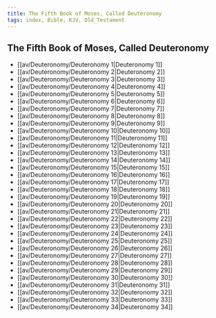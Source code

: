 ```yaml
---
title: The Fifth Book of Moses, Called Deuteronomy
tags: index, Bible, KJV, Old_Testament
---
```


## The Fifth Book of Moses, Called Deuteronomy

- [[av/Deuteronomy/Deuteronomy 1|Deuteronomy 1]]
- [[av/Deuteronomy/Deuteronomy 2|Deuteronomy 2]]
- [[av/Deuteronomy/Deuteronomy 3|Deuteronomy 3]]
- [[av/Deuteronomy/Deuteronomy 4|Deuteronomy 4]]
- [[av/Deuteronomy/Deuteronomy 5|Deuteronomy 5]]
- [[av/Deuteronomy/Deuteronomy 6|Deuteronomy 6]]
- [[av/Deuteronomy/Deuteronomy 7|Deuteronomy 7]]
- [[av/Deuteronomy/Deuteronomy 8|Deuteronomy 8]]
- [[av/Deuteronomy/Deuteronomy 9|Deuteronomy 9]]
- [[av/Deuteronomy/Deuteronomy 10|Deuteronomy 10]]
- [[av/Deuteronomy/Deuteronomy 11|Deuteronomy 11]]
- [[av/Deuteronomy/Deuteronomy 12|Deuteronomy 12]]
- [[av/Deuteronomy/Deuteronomy 13|Deuteronomy 13]]
- [[av/Deuteronomy/Deuteronomy 14|Deuteronomy 14]]
- [[av/Deuteronomy/Deuteronomy 15|Deuteronomy 15]]
- [[av/Deuteronomy/Deuteronomy 16|Deuteronomy 16]]
- [[av/Deuteronomy/Deuteronomy 17|Deuteronomy 17]]
- [[av/Deuteronomy/Deuteronomy 18|Deuteronomy 18]]
- [[av/Deuteronomy/Deuteronomy 19|Deuteronomy 19]]
- [[av/Deuteronomy/Deuteronomy 20|Deuteronomy 20]]
- [[av/Deuteronomy/Deuteronomy 21|Deuteronomy 21]]
- [[av/Deuteronomy/Deuteronomy 22|Deuteronomy 22]]
- [[av/Deuteronomy/Deuteronomy 23|Deuteronomy 23]]
- [[av/Deuteronomy/Deuteronomy 24|Deuteronomy 24]]
- [[av/Deuteronomy/Deuteronomy 25|Deuteronomy 25]]
- [[av/Deuteronomy/Deuteronomy 26|Deuteronomy 26]]
- [[av/Deuteronomy/Deuteronomy 27|Deuteronomy 27]]
- [[av/Deuteronomy/Deuteronomy 28|Deuteronomy 28]]
- [[av/Deuteronomy/Deuteronomy 29|Deuteronomy 29]]
- [[av/Deuteronomy/Deuteronomy 30|Deuteronomy 30]]
- [[av/Deuteronomy/Deuteronomy 31|Deuteronomy 31]]
- [[av/Deuteronomy/Deuteronomy 32|Deuteronomy 32]]
- [[av/Deuteronomy/Deuteronomy 33|Deuteronomy 33]]
- [[av/Deuteronomy/Deuteronomy 34|Deuteronomy 34]]
